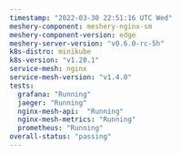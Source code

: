 ```yaml
---
timestamp: "2022-03-30 22:51:16 UTC Wed"
meshery-component: meshery-nginx-sm
meshery-component-version: edge
meshery-server-version: "v0.6.0-rc-5h"
k8s-distro: minikube
k8s-version: "v1.20.1"
service-mesh: nginx
service-mesh-version: "v1.4.0"
tests:
  grafana: "Running"
  jaeger: "Running"
  nginx-mesh-api:  "Running"
  nginx-mesh-metrics: "Running"
  prometheus: "Running"
overall-status: "passing"
---
```

